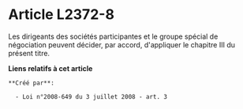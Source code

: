 # Article L2372-8

Les dirigeants des sociétés participantes et le groupe spécial de négociation peuvent décider, par accord, d'appliquer le
chapitre III du présent titre.

**Liens relatifs à cet article**

	**Créé par**:

	  - Loi n°2008-649 du 3 juillet 2008 - art. 3
